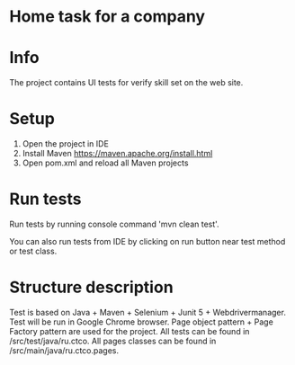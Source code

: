 # Home task for a company

# Info
The project contains UI tests for verify skill set on the web site.

# Setup
1. Open the project in IDE
2. Install Maven https://maven.apache.org/install.html
3. Open pom.xml and reload all Maven projects

# Run tests
Run tests by running console command 'mvn clean test'.

You can also run tests from IDE by clicking on run button near test method or test class.

# Structure description
Test is based on Java + Maven + Selenium + Junit 5 + Webdrivermanager. 
Test will be run in Google Chrome browser.
Page object pattern + Page Factory pattern are used for the project.
All tests can be found in /src/test/java/ru.ctco.
All pages classes can be found in /src/main/java/ru.ctco.pages.
